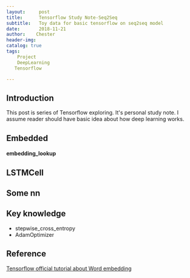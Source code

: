 ```yaml
---
layout:     post
title:      Tensorflow Study Note-Seq2Seq
subtitle:   Toy data for basic tensorflow on seq2seq model
date:       2018-11-21
author:    Chester
header-img: 
catalog: true
tags:
    Project
    DeepLearning
   Tensorflow

---
```


## Introduction
This post is series of Tensorflow exploring. It's personal study note. I assume reader should have basic idea about how deep learning works. 


## Embedded
#### embedding_lookup

## LSTMCell


## Some nn 




## Key knowledge
 - stepwise_cross_entropy
 - AdamOptimizer


## Reference
[Tensorflow official tutorial about Word embedding](https://www.tensorflow.org/tutorials/representation/word2vec)
<!--stackedit_data:
eyJoaXN0b3J5IjpbNDY1NDEwNDQxLC05NTM5NDU3MzMsLTEzMT
M5NDY2NTMsMTIwOTMxMzc1OSwxMDk0NTA2ODQyLDY0MTc2MjIy
MiwtNjc2MTMwNDg1XX0=
-->
